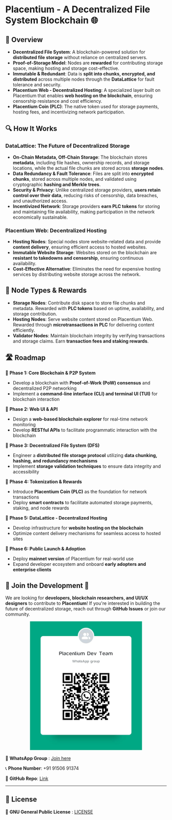# Placentium - A Decentralized File System Blockchain 🌐

## 🌟 Overview

- **Decentralized File System**: A blockchain-powered solution for **distributed file storage** without reliance on centralized servers.
- **Proof-of-Storage Model**: Nodes are **rewarded** for contributing storage space, making hosting and storage cost-effective.
- **Immutable & Redundant**: Data is **split into chunks, encrypted, and distributed** across multiple nodes through the **DataLattice** for fault tolerance and security.
- **Placentium Web - Decentralized Hosting**: A specialized layer built on Placentium that enables **web hosting on the blockchain**, ensuring censorship resistance and cost efficiency.
- **Placentium Coin (PLC)**: The native token used for storage payments, hosting fees, and incentivizing network participation.

## 🔍 How It Works

### DataLattice: The Future of Decentralized Storage

- **On-Chain Metadata, Off-Chain Storage**: The blockchain stores **metadata**, including file hashes, ownership records, and storage locations, while the actual file chunks are stored across **storage nodes**.
- **Data Redundancy & Fault Tolerance**: Files are split into **encrypted chunks**, stored across multiple nodes, and validated using cryptographic **hashing and Merkle trees**.
- **Security & Privacy**: Unlike centralized storage providers, **users retain control over their data**, reducing risks of censorship, data breaches, and unauthorized access.
- **Incentivized Network**: Storage providers **earn PLC tokens** for storing and maintaining file availability, making participation in the network economically sustainable.

### Placentium Web: Decentralized Hosting

- **Hosting Nodes**: Special nodes store website-related data and provide **content delivery**, ensuring efficient access to hosted websites.
- **Immutable Website Storage**: Websites stored on the blockchain are **resistant to takedowns and censorship**, ensuring continuous availability.
- **Cost-Effective Alternative**: Eliminates the need for expensive hosting services by distributing website storage across the network.

## 🔗 Node Types & Rewards

- **Storage Nodes**: Contribute disk space to store file chunks and metadata. Rewarded with **PLC tokens** based on uptime, availability, and storage contribution.
- **Hosting Nodes**: Serve website content stored on Placentium Web. Rewarded through **microtransactions in PLC** for delivering content efficiently.
- **Validator Nodes**: Maintain blockchain integrity by verifying transactions and storage claims. Earn **transaction fees and staking rewards**.

## 🛣 Roadmap

📌 **Phase 1: Core Blockchain & P2P System**

- Develop a blockchain with **Proof-of-Work (PoW) consensus** and decentralized P2P networking
- Implement a **command-line interface (CLI) and terminal UI (TUI)** for blockchain interaction

📌 **Phase 2: Web UI & API**

- Design a **web-based blockchain explorer** for real-time network monitoring
- Develop **RESTful APIs** to facilitate programmatic interaction with the blockchain

📌 **Phase 3: Decentralized File System (DFS)**

- Engineer a **distributed file storage protocol** utilizing **data chunking, hashing, and redundancy mechanisms**
- Implement **storage validation techniques** to ensure data integrity and accessibility

📌 **Phase 4: Tokenization & Rewards**

- Introduce **Placentium Coin (PLC)** as the foundation for network transactions
- Deploy **smart contracts** to facilitate automated storage payments, staking, and node rewards

📌 **Phase 5: DataLattice - Decentralized Hosting**

- Develop infrastructure for **website hosting on the blockchain**
- Optimize content delivery mechanisms for seamless access to hosted sites

📌 **Phase 6: Public Launch & Adoption**

- Deploy **mainnet version** of Placentium for real-world use
- Expand developer ecosystem and onboard **early adopters and enterprise clients**

## 🤝 Join the Development 🚀

We are looking for **developers, blockchain researchers, and UI/UX designers** to contribute to **Placentium**! If you're interested in building the future of decentralized storage, reach out through **GitHub Issues** or join our community.

<div style="text-align:center"><img src="join_whatsapp.jpeg" alt="join_whatsapp" width="350"/></div>

💬 **WhatsApp Group** : [Join here](https://chat.whatsapp.com/Cd00XYSLIXKAGDtZuwlOQH)

📞 **Phone Number**: +91 91506 91374

📂 **GitHub Repo**: [Link](https://github.com/KashyapKrishnaJ/Placentium)

---

## 📜 License

📝 **GNU General Public License** : [LICENSE](LICENSE)

